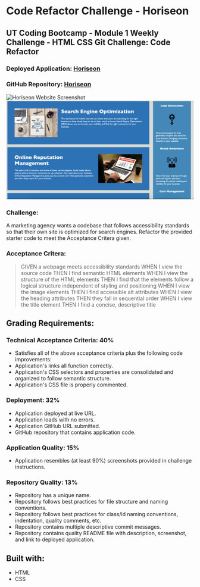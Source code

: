 # Code Refactor Challenge - Horiseon
## UT Coding Bootcamp - Module 1 Weekly Challenge - HTML CSS Git Challenge: Code Refactor
### Deployed Application: [Horiseon]( https://sarah-safarzadeh.github.io/Horiseon/)
### GitHub Repository: [Horiseon](https://github.com/Sarah-Safarzadeh/Horiseon)
![Horiseon Website Screenshot](screenshot1.png)
![Horiseon Website Screenshot](screenshot.png)
### Challenge:
A marketing agency wants a codebase that follows accessibility standards so that their own site is optimized for search engines. Refactor the provided starter code to meet the Acceptance Critera given. 
### Acceptance Critera:
>GIVEN a webpage meets accessibility standards
>WHEN I view the source code
>THEN I find semantic HTML elements
>WHEN I view the structure of the HTML elements
>THEN I find that the elements follow a logical structure independent of styling and positioning
>WHEN I view the image elements
>THEN I find accessible alt attributes
>WHEN I view the heading attributes
>THEN they fall in sequential order
>WHEN I view the title element
>THEN I find a concise, descriptive title
## Grading Requirements:
### Technical Acceptance Criteria: 40%
* Satisfies all of the above acceptance criteria plus the following code improvements:
* Application's links all function correctly.
* Application's CSS selectors and properties are consolidated and organized to follow semantic structure.
* Application's CSS file is properly commented.
### Deployment: 32%
* Application deployed at live URL.
* Application loads with no errors.
* Application GitHub URL submitted.
* GitHub repository that contains application code.
### Application Quality: 15%
* Application resembles (at least 90%) screenshots provided in challenge instructions.
### Repository Quality: 13%
* Repository has a unique name.
* Repository follows best practices for file structure and naming conventions.
* Repository follows best practices for class/id naming conventions, indentation, quality comments, etc.
* Repository contains multiple descriptive commit messages.
* Repository contains quality README file with description, screenshot, and link to deployed application.
## Built with:
* HTML
* CSS
